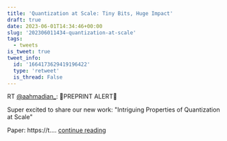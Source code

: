 ```yaml
---
title: 'Quantization at Scale: Tiny Bits, Huge Impact'
draft: true
date: 2023-06-01T14:34:46+00:00
slug: '202306011434-quantization-at-scale'
tags:
  - tweets
is_tweet: true
tweet_info:
  id: '1664173629419196422'
  type: 'retweet'
  is_thread: False
---
```




RT [@aahmadian_](https://x.com/aahmadian_): 🚨PREPRINT ALERT🚨

Super excited to share our new work: 
"Intriguing Properties of Quantization at Scale"

Paper: https://t.… [continue reading](https://x.com/sytelus/status/1664173629419196422)
